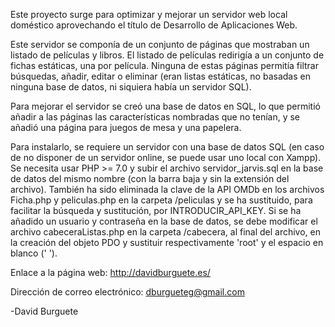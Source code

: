 Este proyecto surge para optimizar y mejorar un servidor web local doméstico aprovechando el título de Desarrollo de Aplicaciones Web.

Este servidor se componía de un conjunto de páginas que mostraban un listado de películas y libros. El listado de películas redirigía a un conjunto de fichas estáticas, una por película. Ninguna de estas páginas permitía filtrar búsquedas, añadir, editar o eliminar (eran listas estáticas, no basadas en ninguna base de datos, ni siquiera había un servidor SQL).

Para mejorar el servidor se creó una base de datos en SQL, lo que permitió añadir a las páginas las características nombradas que no tenían, y se añadió una página para juegos de mesa y una papelera.

Para instalarlo, se requiere un servidor con una base de datos SQL (en caso de no disponer de un servidor online, se puede usar uno local con Xampp). Se necesita usar PHP >= 7.0 y subir el archivo servidor_jarvis.sql en la base de datos del mismo nombre (con la barra baja y sin la extensión del archivo). También ha sido eliminada la clave de la API OMDb en los archivos Ficha.php y peliculas.php en la carpeta /peliculas y se ha sustituido, para facilitar la búsqueda y sustitución, por INTRODUCIR_API_KEY.
Si se ha añadido un usuario y contraseña en la base de datos, se debe modificar el archivo cabeceraListas.php en la carpeta /cabecera, al final del archivo, en la creación del objeto PDO y sustituir respectivamente 'root' y el espacio en blanco (' ').

Enlace a la página web: http://davidburguete.es/

Dirección de correo electrónico: dburgueteg@gmail.com

  -David Burguete
